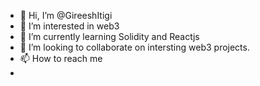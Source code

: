 - 👋 Hi, I’m @GireeshItigi
- 👀 I’m interested in web3 
- 🌱 I’m currently learning Solidity and Reactjs
- 💞️ I’m looking to collaborate on intersting web3  projects.
- 📫 How to reach me 
- 

<!---
GireeshItigi/GireeshItigi is a ✨ special ✨ repository because its `README.md` (this file) appears on your GitHub profile.
You can click the Preview link to take a look at your changes.
--->
